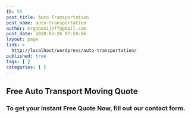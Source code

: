 ```yaml
---
ID: 55
post_title: Auto Transportation
post_name: auto-transportation
author: mrgabonijeff@gmail.com
post_date: 2018-03-26 07:59:06
layout: page
link: >
  http://localhost/wordpress/auto-transportation/
published: true
tags: [ ]
categories: [ ]
---
```

<h2>Free Auto Transport Moving Quote</h2>
<h3>To get your instant Free Quote Now, fill out our contact form.</h3>